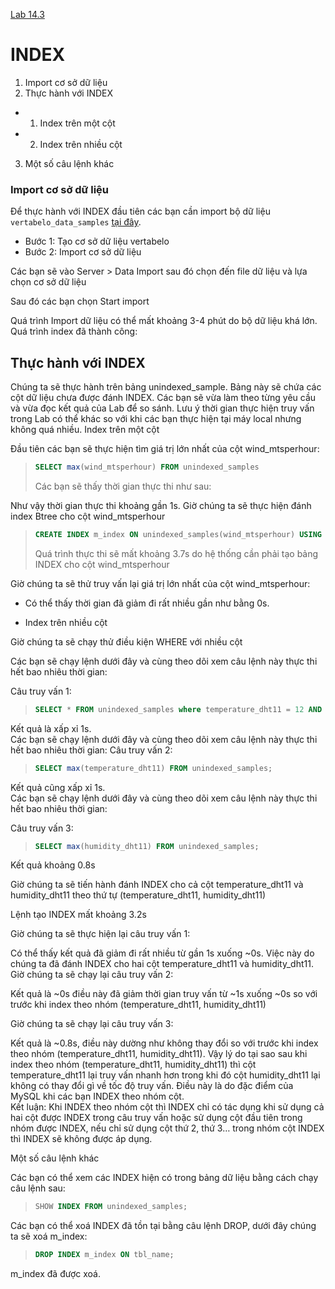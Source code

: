 [Lab 14.3](https://docs.google.com/document/d/1rMrCNz1Ws_47t-7jYnZk04M-cmLGjkqf/edit)

# INDEX

1. Import cơ sở dữ liệu
2. Thực hành với INDEX

- 1. Index trên một cột
- 2. Index trên nhiều cột

3. Một số câu lệnh khác

### Import cơ sở dữ liệu

Để thực hành với INDEX đầu tiên các bạn cần import bộ dữ liệu `vertabelo_data_samples` [tại đây](https://drive.google.com/file/d/1D5CYaf12pXE55OFVJ2pnBnOG_IXJYtnN/view?usp=share_link).

- Bước 1: Tạo cơ sở dữ liệu vertabelo
- Bước 2: Import cơ sở dữ liệu

Các bạn sẽ vào Server > Data Import sau đó chọn đến file dữ liệu và lựa chọn cơ sở dữ liệu

Sau đó các bạn chọn Start import

Quá trình Import dữ liệu có thể mất khoảng 3-4 phút do bộ dữ liệu khá lớn.
Quá trình index đã thành công:

## Thực hành với INDEX

Chúng ta sẽ thực hành trên bảng unindexed_sample. Bảng này sẽ chứa các cột dữ liệu chưa được đánh INDEX. Các bạn sẽ vừa làm theo từng yêu cầu và vừa đọc kết quả của Lab để so sánh. Lưu ý thời gian thực hiện truy vấn trong Lab có thể khác so với khi các bạn thực hiện tại máy local nhưng không quá nhiều.
Index trên một cột

Đầu tiên các bạn sẽ thực hiện tìm giá trị lớn nhất của cột wind_mtsperhour:

> ```sql
> SELECT max(wind_mtsperhour) FROM unindexed_samples
> ```
>
> Các bạn sẽ thấy thời gian thực thi như sau:

Như vậy thời gian thực thi khoảng gần 1s. Giờ chúng ta sẽ thực hiện đánh index Btree cho cột wind_mtsperhour

> ```sql
> CREATE INDEX m_index ON unindexed_samples(wind_mtsperhour) USING BTREE;
> ```
>
> Quá trình thực thi sẽ mất khoảng 3.7s do hệ thống cần phải tạo bảng INDEX cho cột wind_mtsperhour

Giờ chúng ta sẽ thử truy vấn lại giá trị lớn nhất của cột wind_mtsperhour:

- Có thể thấy thời gian đã giảm đi rất nhiều gần như bằng 0s.

- Index trên nhiều cột

Giờ chúng ta sẽ chạy thử điều kiện WHERE với nhiều cột

Các bạn sẽ chạy lệnh dưới đây và cùng theo dõi xem câu lệnh này thực thi hết bao nhiêu thời gian:

Câu truy vấn 1:

> ```sql
> SELECT * FROM unindexed_samples where temperature_dht11 = 12 AND humidity_dht11 = 37;
> ```

Kết quả là xấp xỉ 1s.\
Các bạn sẽ chạy lệnh dưới đây và cùng theo dõi xem câu lệnh này thực thi hết bao nhiêu thời gian:
Câu truy vấn 2:

> ```sql
> SELECT max(temperature_dht11) FROM unindexed_samples;
> ```

Kết quả cũng xấp xỉ 1s.\
Các bạn sẽ chạy lệnh dưới đây và cùng theo dõi xem câu lệnh này thực thi hết bao nhiêu thời gian:

Câu truy vấn 3:

> ```sql
> SELECT max(humidity_dht11) FROM unindexed_samples;
> ```

Kết quả khoảng 0.8s

Giờ chúng ta sẽ tiến hành đánh INDEX cho cả cột temperature_dht11 và humidity_dht11 theo thứ tự (temperature_dht11, humidity_dht11)

Lệnh tạo INDEX mất khoảng 3.2s

Giờ chúng ta sẽ thực hiện lại câu truy vấn 1:

Có thể thấy kết quả đã giảm đi rất nhiều từ gần 1s xuống ~0s. Việc này do chúng ta đã đánh INDEX cho hai cột temperature_dht11 và humidity_dht11.
Giờ chúng ta sẽ chạy lại câu truy vấn 2:

Kết quả là ~0s điều này đã giảm thời gian truy vấn từ ~1s xuống ~0s so với trước khi index theo nhóm (temperature_dht11, humidity_dht11)

Giờ chúng ta sẽ chạy lại câu truy vấn 3:

Kết quả là ~0.8s, điều này dường như không thay đổi so với trước khi index theo nhóm (temperature_dht11, humidity_dht11). Vậy lý do tại sao sau khi index theo nhóm (temperature_dht11, humidity_dht11) thì cột temperature_dht11 lại truy vấn nhanh hơn trong khi đó cột humidity_dht11 lại không có thay đổi gì về tốc độ truy vấn. Điều này là do đặc điểm của MySQL khi các bạn INDEX theo nhóm cột.\
Kết luận: Khi INDEX theo nhóm cột thì INDEX chỉ có tác dụng khi sử dụng cả hai cột được INDEX trong câu truy vấn hoặc sử dụng cột đầu tiên trong nhóm được INDEX, nếu chỉ sử dụng cột thứ 2, thứ 3… trong nhóm cột INDEX thì INDEX sẽ không được áp dụng.

Một số câu lệnh khác

Các bạn có thể xem các INDEX hiện có trong bảng dữ liệu bằng cách chạy câu lệnh sau:

> ```sql
> SHOW INDEX FROM unindexed_samples;
> ```

Các bạn có thể xoá INDEX đã tồn tại bằng câu lệnh DROP, dưới đây chúng ta sẽ xoá m_index:

> ```sql
> DROP INDEX m_index ON tbl_name;
> ```

m_index đã được xoá.
